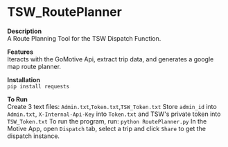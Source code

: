 # TSW_RoutePlanner

**Description**\
A Route Planning Tool for the TSW Dispatch Function.

**Features**\
Iteracts with the GoMotive Api, extract trip data, and generates a google map route planner.

**Installation**\
`pip install requests`

**To Run**\
Create 3 text files: `Admin.txt`,`Token.txt`,`TSW_Token.txt`
Store `admin_id` into `Admin.txt`, `X-Internal-Api-Key` into `Token.txt` and TSW's private token into `TSW_Token.txt`
To run the program, run: `python RoutePlanner.py`
In the Motive App, open `Dispatch` tab, select a trip and click `Share` to get the dispatch instance.


